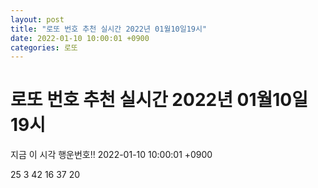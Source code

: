 ```yaml
---
layout: post
title: "로또 번호 추천 실시간 2022년 01월10일19시"
date: 2022-01-10 10:00:01 +0900
categories: 로또
---
```


# 로또 번호 추천 실시간 2022년 01월10일19시

지금 이 시각 행운번호!! 2022-01-10 10:00:01 +0900

 25  3  42  16  37  20 

